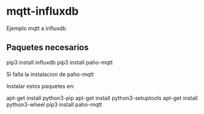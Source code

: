 # mqtt-influxdb
Ejemplo mqtt a influxdb

## Paquetes necesarios

pip3 install influxdb
pip3 install paho-mqtt

Si falla la instalacion de paho-mqtt

Instalar estos paquetes en:

apt-get install python3-pip
apt-get install python3-setuptools
apt-get install python3-wheel
pip3 install paho-mqtt